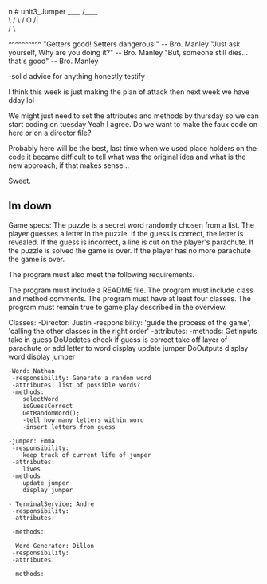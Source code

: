 n # unit3_Jumper
    ____
   /____\
   \    /
    \  /
     O
    /|\
    / \
 
 ^^^^^^^^^^
"Getters good! Setters dangerous!" -- Bro. Manley
"Just ask yourself, Why are you doing it?" -- Bro. Manley
"But, someone still dies... that's good" -- Bro. Manley

-solid advice for anything honestly
testify

I think this week is just making the plan of attack then next week we have dday lol


We might just need to set the attributes and methods by thursday so we can start coding on tuesday
Yeah I agree. Do we want to make the faux code on here or on a director file?

Probably here will be the best, last time when we used place holders on the code it became difficult to tell what was the original idea and what is the new approach, if that makes sense...

Sweet. 

Im down
---------------------------------------------------------------------------------------------------------
Game specs:
The puzzle is a secret word randomly chosen from a list.
The player guesses a letter in the puzzle.
If the guess is correct, the letter is revealed.
If the guess is incorrect, a line is cut on the player's parachute.
If the puzzle is solved the game is over.
If the player has no more parachute the game is over.

The program must also meet the following requirements.

The program must include a README file.
The program must include class and method comments.
The program must have at least four classes.
The program must remain true to game play described in the overview.

Classes:
    -Director: Justin
     -responsibility: 'guide the process of the game', 'calling the other classes in the right order'
     -attributes:
     -methods:
        GetInputs
            take in guess
        DoUpdates
            check if guess is correct
                take off layer of parachute or add letter to word display
            update jumper
        DoOutputs
            display word
            display jumper
            
            

        

    -Word: Nathan
     -responsibility: Generate a random word 
     -attributes: list of possible words?
     -methods:
        selectWord
        isGuessCorrect
        GetRandomWord();
        -tell how many letters within word
        -insert letters from guess

    -jumper: Emma
     -responsibility: 
        keep track of current life of jumper
     -attributes:
        lives
     -methods
        update jumper
        display jumper

    - TerminalService; Andre
     -responsibility: 
     -attributes:
        
     -methods:

    - Word Generator: Dillon
     -responsibility: 
     -attributes:
        
     -methods:
    